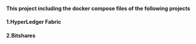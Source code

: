 #### This project including the docker compose files of the following projects

#### 1.HyperLedger Fabric

#### 2.Bitshares





